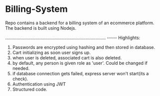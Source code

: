 # Billing-System
Repo contains a backend for a billing system of an ecommerce platform. The backend is built using Nodejs.

................................................................................
----- Highlights:
1. Passwords are encrypted using hashing and then stored in database.
2. Cart initializing as soon user signs up.
3. when user is deleted, associated cart is also deleted.
4. by default, any person is given role as 'user'. Could be changed if needed.
5. if database connection gets failed, express server won't start(its a check).
6. Authentication using JWT
7. Structured code.

